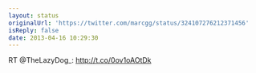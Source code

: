 ```yaml
---
layout: status
originalUrl: 'https://twitter.com/marcgg/status/324107276212371456'
isReply: false
date: 2013-04-16 10:29:30
---
```


RT @TheLazyDog_: http://t.co/0ov1oAOtDk
